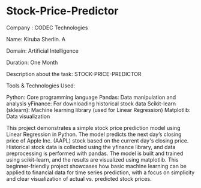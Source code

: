 # Stock-Price-Predictor

Company : CODEC Technologies 

Name: Kiruba Sherlin. A

Domain: Artificial Intelligence

Duration: One Month

Description about the task: STOCK-PRICE-PREDICTOR

Tools & Technologies Used:

Python: Core programming language
Pandas: Data manipulation and analysis
yFinance: For downloading historical stock data
Scikit-learn (sklearn): Machine learning library (used for Linear Regression)
Matplotlib: Data visualization

   This project demonstrates a simple stock price prediction model using Linear Regression in Python. The model predicts the next day’s closing price of Apple Inc. (AAPL) stock based on the current day's closing price. Historical stock data is collected using the yfinance library, and data preprocessing is performed with pandas. The model is built and trained using scikit-learn, and the results are visualized using matplotlib. This beginner-friendly project showcases how basic machine learning can be applied to financial data for time series prediction, with a focus on simplicity and clear visualization of actual vs. predicted stock prices.
